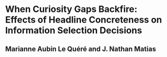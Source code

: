 # When Curiosity Gaps Backfire: Effects of Headline Concreteness on Information Selection Decisions
## Marianne Aubin Le Quéré and J. Nathan Matias
